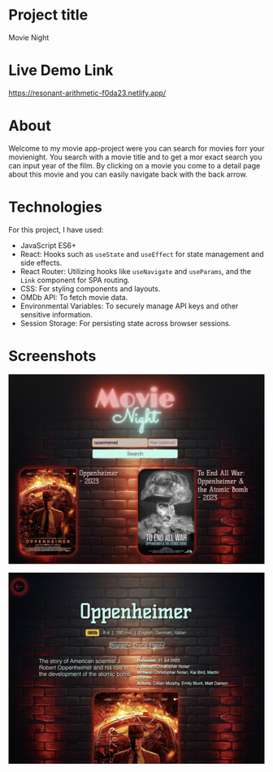 # Project title

Movie Night

# Live Demo Link

https://resonant-arithmetic-f0da23.netlify.app/

# About

Welcome to my movie app-project were you can search for movies forr your movienight.
You search with a movie title and to get a mor exact search you can input year of the film.
By clicking on a movie you come to a detail page about this movie and you can easily navigate back with the back arrow.

# Technologies

For this project, I have used:

- JavaScript ES6+
- React: Hooks such as `useState` and `useEffect` for state management and side effects.
- React Router: Utilizing hooks like `useNavigate` and `useParams`, and the `Link` component for SPA routing.
- CSS: For styling components and layouts.
- OMDb API: To fetch movie data.
- Environmental Variables: To securely manage API keys and other sensitive information.
- Session Storage: For persisting state across browser sessions.

# Screenshots

![Landingpage](screen1.png)

![Detailpage](screen2.png)
